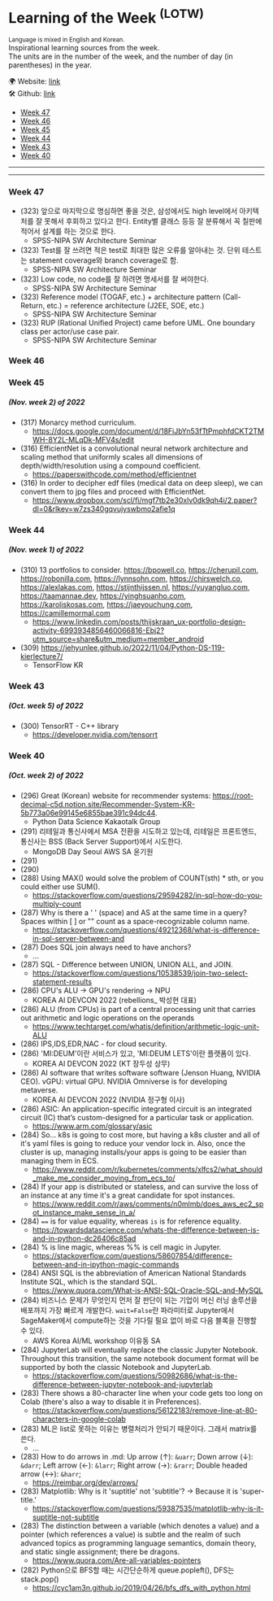 # Learning of the Week <sup>(LOTW)</sup>
<sub>Language is mixed in English and Korean.</sub>\
Inspirational learning sources from the week.\
The units are in the number of the week, and the number of day (in parentheses) in the year.

🌍 Website: [link](https://cdrhim.github.io/learning-of-the-week/)<br>
🛠️ Github: [link](https://https://www.github.com/cdrhim/learning-of-the-week/)

- [Week 47](#week-47)
- [Week 46](#week-46)
- [Week 45](#week-45)
- [Week 44](#week-44)
- [Week 43](#week-43)
- [Week 40](#week-40)

---
---

### Week 47
- (323) 앞으로 마지막으로 명심하면 좋을 것은, 삼성에서도 high level에서 아키텍처를 잘 못해서 후회하고 있다고 한다. Entity별 클래스 등등 잘 분류해서 꼭 칠판에 적어서 설계를 하는 것으로 한다.
  - SPSS-NIPA SW Architecture Seminar
- (323) Test를 잘 쓰려면 적은 test로 최대한 많은 오류를 알아내는 것. 단위 테스트는 statement coverage와 branch coverage로 함.
  - SPSS-NIPA SW Architecture Seminar
- (323) Low code, no code를 잘 하려면 명세서를 잘 써야한다.
  - SPSS-NIPA SW Architecture Seminar
- (323) Reference model (TOGAF, etc.) + architecture pattern (Call-Return, etc.) = reference architecture (J2EE, SOE, etc.)
  - SPSS-NIPA SW Architecture Seminar
- (323) RUP (Rational Unified Project) came before UML. One boundary class per actor/use case pair.
  - SPSS-NIPA SW Architecture Seminar

### Week 46

### Week 45
##### (Nov. week 2) of 2022

- (317) Monarcy method curriculum.
  - https://docs.google.com/document/d/18FiJbYn53fTtPmphfdCKT2TMWH-8Y2L-MLqDk-MFV4s/edit
- (316) EfficientNet is a convolutional neural network architecture and scaling method that uniformly scales all dimensions of depth/width/resolution using a compound coefficient.
  - https://paperswithcode.com/method/efficientnet
- (316) In order to decipher edf files (medical data on deep sleep), we can convert them to jpg files and proceed with EfficientNet.
  - https://www.dropbox.com/scl/fi/mgf7tb2e30xlv0dk9qh4i/2.paper?dl=0&rlkey=w7zs340gqvujyswbmo2afie1q 

### Week 44
##### (Nov. week 1) of 2022

- (310) 13 portfolios to consider. https://bpowell.co, https://cherupil.com, https://robonilla.com, https://lynnsohn.com, https://chirswelch.co, https://alexlakas.com, https://stijnthijssen.nl, https://yuyangluo.com, https://taamannae.dev, https://yinghsuanho.com, https://karoliskosas.com, https://jaeyouchung.com, https://camillemormal.com
  - https://www.linkedin.com/posts/thijskraan_ux-portfolio-design-activity-6993934856460066816-Ebj2?utm_source=share&utm_medium=member_android
- (309) https://jehyunlee.github.io/2022/11/04/Python-DS-119-kierlecture7/
  - TensorFlow KR

### Week 43
##### (Oct. week 5) of 2022

- (300) TensorRT - C++ library
  - https://developer.nvidia.com/tensorrt

### Week 40 
##### (Oct. week 2) of 2022 


- (296) Great (Korean) website for recommender systems: https://root-decimal-c5d.notion.site/Recommender-System-KR-5b773a06e99145e6855bae391c94dc44.
  - Python Data Science Kakaotalk Group
- (291) 리테일과 통신사에서 MSA 전환을 시도하고 있는데, 리테일은 프론트엔드, 통신사는 BSS (Back Server Support)에서 시도한다.
  - MongoDB Day Seoul AWS SA 윤기원
- (291)
- (290)
- (288) Using MAX() would solve the problem of COUNT(sth) * sth, or you could either use SUM().
  - https://stackoverflow.com/questions/29594282/in-sql-how-do-you-multiply-count
- (287) Why is there a ' ' (space) and AS at the same time in a query? Spaces within [ ] or "" count as a space-recognizable column name.
  - https://stackoverflow.com/questions/49212368/what-is-difference-in-sql-server-between-and
- (287) Does SQL join always need to have anchors?
  - ...
- (287) SQL - Difference between UNION, UNION ALL, and JOIN. 
  - https://stackoverflow.com/questions/10538539/join-two-select-statement-results
- (286) CPU's ALU -> GPU's rendering -> NPU
  - KOREA AI DEVCON 2022 (rebellions_ 박성현 대표)
- (286) ALU (from CPUs) is part of a central processing unit that carries out arithmetic and logic operations on the operands
  - https://www.techtarget.com/whatis/definition/arithmetic-logic-unit-ALU
- (286) IPS,IDS,EDR,NAC - for cloud security.
- (286) 'MI:DEUM'이란 서비스가 있고, 'MI:DEUM LETS'이란 플랫폼이 있다.
  - KOREA AI DEVCON 2022 (KT 장두성 상무)
- (286) AI software that writes software software (Jenson Huang, NVIDIA CEO). vGPU: virtual GPU. NVIDIA Omniverse is for developing metaverse.
  - KOREA AI DEVCON 2022 (NVIDIA 정구형 이사)
- (286) ASIC: An application-specific integrated circuit is an integrated circuit (IC) that’s custom-designed for a particular task or application. 
  - https://www.arm.com/glossary/asic
- (284) So... k8s is going to cost more, but having a k8s cluster and all of it's yaml files is going to reduce your vendor lock in. Also, once the cluster is up, managing installs/your apps is going to be easier than managing them in ECS.
  - https://www.reddit.com/r/kubernetes/comments/xlfcs2/what_should_make_me_consider_moving_from_ecs_to/
- (284) If your app is distributed or stateless, and can survive the loss of an instance at any time it's a great candidate for spot instances.
  - https://www.reddit.com/r/aws/comments/n0mlmb/does_aws_ec2_spot_instance_make_sense_in_a/
- (284) `==` is for value equality, whereas `is` is for reference equality.
  - https://towardsdatascience.com/whats-the-difference-between-is-and-in-python-dc26406c85ad
- (284) % is line magic, whereas %% is cell magic in Jupyter.
  - https://stackoverflow.com/questions/58607854/difference-between-and-in-ipython-magic-commands
- (284) ANSI SQL is the abbreviation of American National Standards Institute SQL, which is the standard SQL.
  - https://www.quora.com/What-is-ANSI-SQL-Oracle-SQL-and-MySQL
- (284) 비즈니스 문제가 무엇인지 먼저 잘 판단이 되는 기업이 머신 러닝 솔루션을 배포까지 가장 빠르게 개발한다. `wait=False`란 파라미터로 Jupyter에서 SageMaker에서 compute하는 것을 기다릴 필요 없이 바로 다음 블록을 진행할 수 있다.
  - AWS Korea AI/ML workshop 이유동 SA
- (284) JupyterLab will eventually replace the classic Jupyter Notebook. Throughout this transition, the same notebook document format will be supported by both the classic Notebook and JupyterLab.
  - https://stackoverflow.com/questions/50982686/what-is-the-difference-between-jupyter-notebook-and-jupyterlab
- (283) There shows a 80-character line when your code gets too long on Colab (there's also a way to disable it in Preferences).
  - https://stackoverflow.com/questions/56122183/remove-line-at-80-characters-in-google-colab
- (283) ML은 list로 못하는 이유는 병렬처리가 안되기 때문이다. 그래서 matrix를 쓴다.
  - ...
- (283) How to do arrows in .md: Up arrow (↑): `&uarr`; Down arrow (↓): `&darr`; Left arrow (←): `&larr`; Right arrow (→): `&rarr`;
Double headed arrow (↔): `&harr`;
  - https://reimbar.org/dev/arrows/
- (283) Matplotlib: Why is it 'suptitle' not 'subtitle'? &rarr; Because it is 'super-title.'
  - https://stackoverflow.com/questions/59387535/matplotlib-why-is-it-suptitle-not-subtitle
- (283) The distinction between a variable (which denotes a value) and a pointer (which references a value) is subtle and the realm of such advanced topics as programming language semantics, domain theory, and static single assignment; there be dragons.
  - https://www.quora.com/Are-all-variables-pointers
- (282) Python으로 BFS할 때는 시간단순하게 queue.popleft(), DFS는 stack.pop()
  - https://cyc1am3n.github.io/2019/04/26/bfs_dfs_with_python.html
